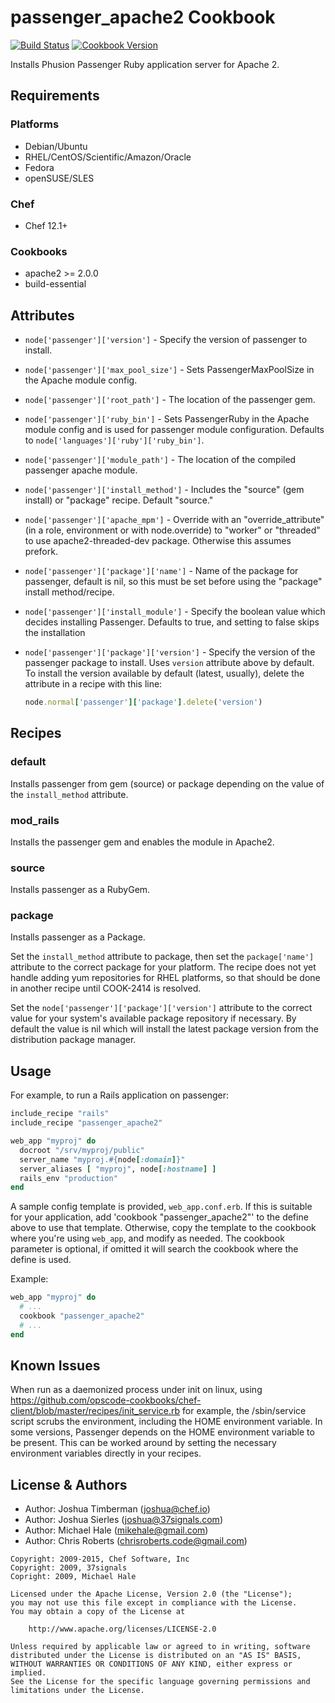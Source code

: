 # passenger_apache2 Cookbook

[![Build Status](https://travis-ci.org/chef-cookbooks/passenger_apache2.svg?branch=master)](http://travis-ci.org/chef-cookbooks/passenger_apache2) [![Cookbook Version](https://img.shields.io/cookbook/v/passenger_apache2.svg)](https://supermarket.chef.io/cookbooks/passenger_apache2)

Installs Phusion Passenger Ruby application server for Apache 2.

## Requirements

### Platforms

- Debian/Ubuntu
- RHEL/CentOS/Scientific/Amazon/Oracle
- Fedora
- openSUSE/SLES

### Chef

- Chef 12.1+

### Cookbooks

- apache2 >= 2.0.0
- build-essential

## Attributes

- `node['passenger']['version']` - Specify the version of passenger to install.
- `node['passenger']['max_pool_size']` - Sets PassengerMaxPoolSize in the Apache module config.
- `node['passenger']['root_path']` - The location of the passenger gem.
- `node['passenger']['ruby_bin']` - Sets PassengerRuby in the Apache module config and is used for passenger module configuration. Defaults to `node['languages']['ruby']['ruby_bin']`.
- `node['passenger']['module_path']` - The location of the compiled passenger apache module.
- `node['passenger']['install_method']` - Includes the "source" (gem install) or "package" recipe. Default "source."
- `node['passenger']['apache_mpm']` - Override with an "override_attribute" (in a role, environment or with node.override) to "worker" or "threaded" to use apache2-threaded-dev package. Otherwise this assumes prefork.
- `node['passenger']['package']['name']` - Name of the package for passenger, default is nil, so this must be set before using the "package" install method/recipe.
- `node['passenger']['install_module']` - Specify the boolean value which decides installing Passenger. Defaults to true, and setting to false skips the installation
- `node['passenger']['package']['version']` - Specify the version of the passenger package to install. Uses `version` attribute above by default. To install the version available by default (latest, usually), delete the attribute in a recipe with this line:

  ```ruby
  node.normal['passenger']['package'].delete('version')
  ```

## Recipes

### default

Installs passenger from gem (source) or package depending on the value of the `install_method` attribute.

### mod_rails

Installs the passenger gem and enables the module in Apache2.

### source

Installs passenger as a RubyGem.

### package

Installs passenger as a Package.

Set the `install_method` attribute to package, then set the `package['name']` attribute to the correct package for your platform. The recipe does not yet handle adding yum repositories for RHEL platforms, so that should be done in another recipe until COOK-2414 is resolved.

Set the `node['passenger']['package']['version']` attribute to the correct value for your system's available package repository if necessary. By default the value is nil which will install the latest package version from the distribution package manager.

## Usage

For example, to run a Rails application on passenger:

```ruby
include_recipe "rails"
include_recipe "passenger_apache2"

web_app "myproj" do
  docroot "/srv/myproj/public"
  server_name "myproj.#{node[:domain]}"
  server_aliases [ "myproj", node[:hostname] ]
  rails_env "production"
end
```

A sample config template is provided, `web_app.conf.erb`. If this is suitable for your application, add 'cookbook "passenger_apache2"' to the define above to use that template. Otherwise, copy the template to the cookbook where you're using `web_app`, and modify as needed. The cookbook parameter is optional, if omitted it will search the cookbook where the define is used.

Example:

```ruby
web_app "myproj" do
  # ...
  cookbook "passenger_apache2"
  # ...
end
```

## Known Issues

When run as a daemonized process under init on linux, using <https://github.com/opscode-cookbooks/chef-client/blob/master/recipes/init_service.rb> for example, the /sbin/service script scrubs the environment, including the HOME environment variable. In some versions, Passenger depends on the HOME environment variable to be present. This can be worked around by setting the necessary environment variables directly in your recipes.

## License & Authors

- Author: Joshua Timberman ([joshua@chef.io](mailto:joshua@chef.io))
- Author: Joshua Sierles ([joshua@37signals.com](mailto:joshua@37signals.com))
- Author: Michael Hale ([mikehale@gmail.com](mailto:mikehale@gmail.com))
- Author: Chris Roberts ([chrisroberts.code@gmail.com](mailto:chrisroberts.code@gmail.com))

```text
Copyright: 2009-2015, Chef Software, Inc
Copyright: 2009, 37signals
Copright: 2009, Michael Hale

Licensed under the Apache License, Version 2.0 (the "License");
you may not use this file except in compliance with the License.
You may obtain a copy of the License at

    http://www.apache.org/licenses/LICENSE-2.0

Unless required by applicable law or agreed to in writing, software
distributed under the License is distributed on an "AS IS" BASIS,
WITHOUT WARRANTIES OR CONDITIONS OF ANY KIND, either express or implied.
See the License for the specific language governing permissions and
limitations under the License.
```
